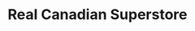 ---
title: "Real Canadian Superstore"
url: /edmonton/real-canadian-superstore-23-avenue-nw/
shop: Supermarkt
---